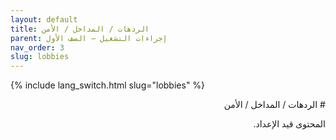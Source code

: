 ```yaml
---
layout: default
title: الردهات / المداخل / الأمن
parent: إجراءات التشغيل — الصف الأول
nav_order: 3
slug: lobbies
---
```


{% include lang_switch.html slug="lobbies" %}

<div dir="rtl" lang="ar" markdown="1">
# الردهات / المداخل / الأمن

المحتوى قيد الإعداد.
</div>
